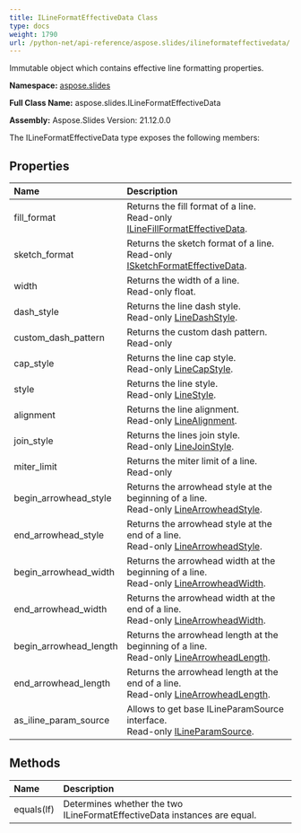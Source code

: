 ```yaml
---
title: ILineFormatEffectiveData Class
type: docs
weight: 1790
url: /python-net/api-reference/aspose.slides/ilineformateffectivedata/
---
```


Immutable object which contains effective line formatting properties.

**Namespace:** [aspose.slides](/slides/python-net/api-reference/aspose.slides/)

**Full Class Name:** aspose.slides.ILineFormatEffectiveData

**Assembly:**  Aspose.Slides Version: 21.12.0.0

The ILineFormatEffectiveData type exposes the following members:
## **Properties**
|**Name**|**Description**|
| :- | :- |
|fill_format|Returns the fill format of a line.<br/>            Read-only [ILineFillFormatEffectiveData](/python-net/api-reference/aspose.slides/ilinefillformateffectivedata/).|
|sketch_format|Returns the sketch format of a line.<br/>            Read-only [ISketchFormatEffectiveData](/python-net/api-reference/aspose.slides/isketchformateffectivedata/).|
|width|Returns the width of a line.<br/>            Read-only float.|
|dash_style|Returns the line dash style.<br/>            Read-only [LineDashStyle](/python-net/api-reference/aspose.slides/linedashstyle/).|
|custom_dash_pattern|Returns the custom dash pattern.<br/>            Read-only|
|cap_style|Returns the line cap style.<br/>            Read-only [LineCapStyle](/python-net/api-reference/aspose.slides/linecapstyle/).|
|style|Returns the line style.<br/>            Read-only [LineStyle](/python-net/api-reference/aspose.slides/linestyle/).|
|alignment|Returns the line alignment.<br/>            Read-only [LineAlignment](/python-net/api-reference/aspose.slides/linealignment/).|
|join_style|Returns the lines join style.<br/>            Read-only [LineJoinStyle](/python-net/api-reference/aspose.slides/linejoinstyle/).|
|miter_limit|Returns the miter limit of a line.<br/>            Read-only|
|begin_arrowhead_style|Returns the arrowhead style at the beginning of a line.<br/>            Read-only [LineArrowheadStyle](/python-net/api-reference/aspose.slides/linearrowheadstyle/).|
|end_arrowhead_style|Returns the arrowhead style at the end of a line.<br/>            Read-only [LineArrowheadStyle](/python-net/api-reference/aspose.slides/linearrowheadstyle/).|
|begin_arrowhead_width|Returns the arrowhead width at the beginning of a line.<br/>            Read-only [LineArrowheadWidth](/python-net/api-reference/aspose.slides/linearrowheadwidth/).|
|end_arrowhead_width|Returns the arrowhead width at the end of a line.<br/>            Read-only [LineArrowheadWidth](/python-net/api-reference/aspose.slides/linearrowheadwidth/).|
|begin_arrowhead_length|Returns the arrowhead length at the beginning of a line.<br/>            Read-only [LineArrowheadLength](/python-net/api-reference/aspose.slides/linearrowheadlength/).|
|end_arrowhead_length|Returns the arrowhead length at the end of a line.<br/>            Read-only [LineArrowheadLength](/python-net/api-reference/aspose.slides/linearrowheadlength/).|
|as_iline_param_source|Allows to get base ILineParamSource interface.<br/>            Read-only [ILineParamSource](/python-net/api-reference/aspose.slides/ilineparamsource/).|
## **Methods**
|**Name**|**Description**|
| :- | :- |
|equals(lf)|Determines whether the two ILineFormatEffectiveData instances are equal.|
